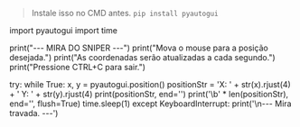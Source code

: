 > Instale isso no CMD antes.
`pip install pyautogui`

import pyautogui
import time

print("--- MIRA DO SNIPER ---")
print("Mova o mouse para a posição desejada.")
print("As coordenadas serão atualizadas a cada segundo.")
print("Pressione CTRL+C para sair.")

try:
    while True:
        x, y = pyautogui.position()
        positionStr = 'X: ' + str(x).rjust(4) + ' Y: ' + str(y).rjust(4)
        print(positionStr, end='')
        print('\b' * len(positionStr), end='', flush=True)
        time.sleep(1)
except KeyboardInterrupt:
    print('\n--- Mira travada. ---')
